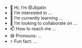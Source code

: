 - 👋 Hi, I’m @Jbjatin
- 👀 I’m interested in ...
- 🌱 I’m currently learning ...
- 💞️ I’m looking to collaborate on ...
- 📫 How to reach me ...
- 😄 Pronouns: ...
- ⚡ Fun fact: ...

<!---
Jbjatin/Jbjatin is a ✨ special ✨ repository because its `README.md` (this file) appears on your GitHub profile.
You can click the Preview link to take a look at your changes.
--->

